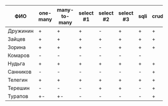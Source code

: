 | **ФИО**   | one-many | many-to-many | select #1 | select #2 | select #3 | sqli | crud | er_schema | deploy | indexes |
|-----------|----------|--------------|-----------|-----------|-----------|------|------|-----------|--------|---------|
| Дружинин  | +        | +            | +         | -         | +         | +    | +    | +         | +      | +       |
| Зайцев    | +        | +            | +         | +         | +         | +    | +    | +         | +      | +       |
| Зорина    | +        | +            | +         | -         | +         | +    | +    | +         | +      | +       |
| Комаров   | -        | -            | -         | -         | -         | -    |      |           |        |         |
| Нудьга    | +        | +            | +         | +         | +         | +    | +    | +         | +      | +       |
| Санников  | -        | -            | -         | -         | -         | -    | +    | +         |        |         |
| Телегин   | +        | +            | +         | +         | +         | +    | +    | +         | +      | +       |
| Терешин   | -        | -            | -         | +         | +         | -    | +    | +         | +      | +       |
| Турапов   | +-       | +-           | -         | -         | -         | -    | +    | +         | +      |         |
